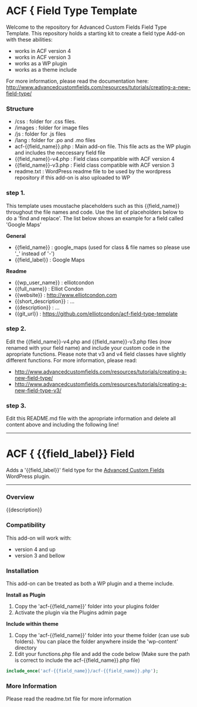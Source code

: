 # ACF { Field Type Template

Welcome to the repository for Advanced Custom Fields Field Type Template.
This repository holds a starting kit to create a field type Add-on with these abilities:
* works in ACF version 4
* works in ACF version 3
* works as a WP plugin
* works as a theme include

For more information, please read the documentation here:
http://www.advancedcustomfields.com/resources/tutorials/creating-a-new-field-type/

### Structure

* /css :  folder for .css files.
* /images : folder for image files
* /js : folder for .js files
* /lang : folder for .po and .mo files
* acf-{{field_name}}.php : Main add-on file. This file acts as the WP plugin and includes the neccessary field file
* {{field_name}}-v4.php : Field class compatible with ACF version 4
* {{field_name}}-v3.php : Field class compatible with ACF version 3
* readme.txt : WordPress readme file to be used by the wordpress repository if this add-on is also uploaded to WP

### step 1.

This template uses moustache placeholders such as this {{field_name}} throughout the file names and code. Use the list of placeholders below to do a 'find and replace'. The list below shows an example for a field called 'Google Maps'

**General**

* {{field_name}} : google_maps (used for class & file names so please use '_' instead of '-')
* {{field_label}} : Google Maps

**Readme**

* {{wp_user_name}} : elliotcondon
* {{full_name}} : Elliot Condon
* {{website}} : http://www.elliotcondon.com
* {{short_description}} : ...
* {{description}} : ...
* {{git_url}} : https://github.com/elliotcondon/acf-field-type-template

### step 2.

Edit the {{field_name}}-v4.php and {{field_name}}-v3.php files (now renamed with your field name) and include your custom code in the apropriate functions.
Please note that v3 and v4 field classes have slightly different functions. For more information, please read:
* http://www.advancedcustomfields.com/resources/tutorials/creating-a-new-field-type/
* http://www.advancedcustomfields.com/resources/tutorials/creating-a-new-field-type-v3/

### step 3.

Edit this README.md file with the apropriate information and delete all content above and including the following line!

-----------------------

# ACF { {{field_label}} Field

Adds a '{{field_label}}' field type for the [Advanced Custom Fields](http://wordpress.org/extend/plugins/advanced-custom-fields/) WordPress plugin.

-----------------------

### Overview

{{description}}

### Compatibility

This add-on will work with:

* version 4 and up
* version 3 and bellow

### Installation

This add-on can be treated as both a WP plugin and a theme include.

**Install as Plugin**

1. Copy the 'acf-{{field_name}}' folder into your plugins folder
2. Activate the plugin via the Plugins admin page

**Include within theme**

1.	Copy the 'acf-{{field_name}}' folder into your theme folder (can use sub folders). You can place the folder anywhere inside the 'wp-content' directory
2.	Edit your functions.php file and add the code below (Make sure the path is correct to include the acf-{{field_name}}.php file)

```php
include_once('acf-{{field_name}}/acf-{{field_name}}.php');
```

### More Information

Please read the readme.txt file for more information
